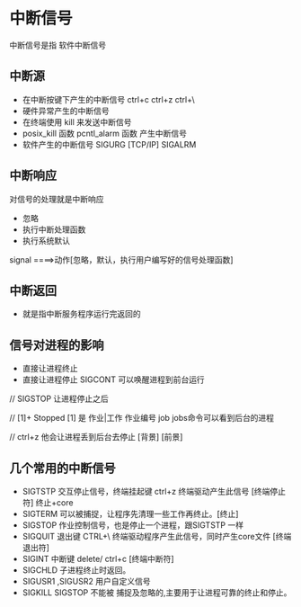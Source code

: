 # 中断信号
中断信号是指 软件中断信号

## 中断源
* 在中断按键下产生的中断信号 ctrl+c ctrl+z ctrl+\
* 硬件异常产生的中断信号
* 在终端使用 kill 来发送中断信号
* posix_kill 函数 pcntl_alarm 函数 产生中断信号
* 软件产生的中断信号 SIGURG [TCP/IP] SIGALRM

## 中断响应
对信号的处理就是中断响应
* 忽略
* 执行中断处理函数
* 执行系统默认

signal ====>动作[忽略，默认，执行用户编写好的信号处理函数]
## 中断返回
* 就是指中断服务程序运行完返回的

## 信号对进程的影响
* 直接让进程终止
* 直接让进程停止 SIGCONT 可以唤醒进程到前台运行
 
// SIGSTOP 让进程停止之后
 
 // [1]+ Stopped   [1] 是 作业|工作 作业编号 job      jobs命令可以看到后台的进程

  // ctrl+z 他会让进程丢到后台去停止 [背景] [前景]

## 几个常用的中断信号

* SIGTSTP           交互停止信号，终端挂起键 ctrl+z 终端驱动产生此信号  [终端停止符] 终止+core
* SIGTERM          可以被捕捉，让程序先清理一些工作再终止。[终止]
* SIGSTOP          作业控制信号，也是停止一个进程，跟SIGTSTP 一样
* SIGQUIT           退出键 CTRL+\ 终端驱动程序产生此信号，同时产生core文件 [终端退出符]
* SIGINT              中断键 delete/ ctrl+c  [终端中断符]
* SIGCHLD          子进程终止时返回。
* SIGUSR1 ,SIGUSR2    用户自定义信号
* SIGKILL SIGSTOP       不能被 捕捉及忽略的,主要用于让进程可靠的终止和停止。